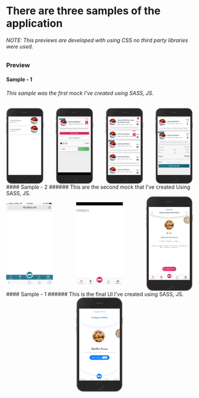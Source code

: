 # There are three samples of the application

###### NOTE: This previews are developed with using CSS no third party libraries were used.

### Preview

#### Sample - 1
###### This sample was the first mock I've created using SASS, JS.
<div style="display: flex;align-items:center;justify-content:space-between;">
  <img src="./screenshots/31.png" width="20%" />
  <img src="./screenshots/32.png" width="20%" />
  <img src="./screenshots/33.png" width="20%" />
  <img src="./screenshots/34.png" width="20%" />
</div>
#### Sample - 2
###### This are the second mock that I've created Using SASS, JS.
<div style="display: flex;justify-content:space-between;align-items:center">
  <img src="./screenshots/35.jpg" width="25%" />
  <img src="./screenshots/36.png" width="25%" />
  <img src="./screenshots/37.png" width="25%" />
</div>
#### Sample - 1
###### This is the final UI I've created using SASS, JS.
<div style="display: flex;justify-content:center;align-items:center">
  <img src="./screenshots/KinRe_Digital-Menu-2.png" width="25%" style="text-align:middle" align="middle">
</div>
